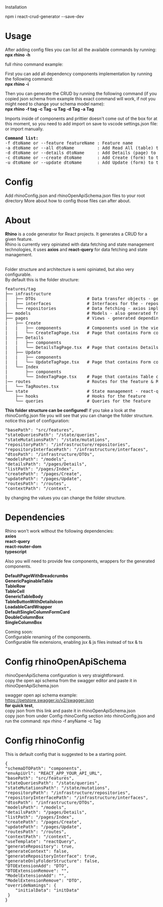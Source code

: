 Installation

npm i react-crud-generator --save-dev

# Usage

After adding config files you can list all the available commands by running: <br />
<strong>npx rhino -h</strong>

full rhino command example: <br />

First you can add all dependency components implementation by running the following command: <br />
<strong>npx rhino -i</strong>

Then you can generate the CRUD by running the following command (if you copied json schema from example this exact command will work, if not you might need to change your schema model name): <br />
<strong>npx rhino -f tag -c Tag -u Tag -d Tag -a Tag</strong>

Imports inside of components and prittier doesn't come out of the box for at this moment,
so you need to add import on save to vscode settings.json file: <br />
or import manually.

<pre>
<strong>Command list:</strong>
-f dtoName or --feature featureName : Feature name
-a dtoName or --all dtoName         : Add Read All (table) to the feature
-d dtoName or --details dtoName     : Add Details (page) to the feature
-c dtoName or --create dtoName      : Add Create (form) to the feature
-u dtoName or --update dtoName      : Add Update (form) to the feature
</pre>

# Config

Add rhinoConfig.json and rhinoOpenApiSchema.json files to your root directory
More about how to config those files can after about.

# About

<strong>Rhino</strong> is a code generator for React projects. It generates a CRUD for a given feature. <br />
Rhino is currently very opiniated with data fetching and state management technologies, it uses
<strong>axios</strong> and <strong>react-query</strong> for data fetching and state management. <br />
<br />

Folder structure and architecture is semi opiniated, but also very configurable. <br />
By default this is the folder structure: <br />

<pre>
features/tag
├── infrastructure
│   ├── DTOs                    # Data transfer objects - generated from OpenAPI schema
|   ├── interfaces              # Interfaces for the - repository
│   └── repositories            # Data fetching - axios implementation
├── models                      # Models - also generated from OpenAPI schema, used in views, extendable with your needs.
├── pages                       # Views - generated depending on the commands you run and DTOs from schema.
|   ├── Create
|   |   ├── components          # Components used in the view
|   |   └── CreateTagPage.tsx   # Page that contains Form component
|   ├── Details
|   |   ├── components
|   |   └── DetailsTagPage.tsx  # Page that contains Details component
|   ├── Update
|   |   ├── components
|   |   └── UpdateTagPage.tsx   # Page that contains Form component
|   └── Index
|       ├── components
|       └── IndexTagPage.tsx    # Page that contains Table component
|── routes                      # Routes for the feature & RouteObject, used for navigation
|   └── TagRoutes.tsx
└── state                       # State management - react-query implementation
    ├── hooks                   # Hooks for the feature
    └── queries                 # Queries for the feature
</pre>

<strong>This folder structure can be configured!</strong>
if you take a look at the rhinoConfig.json file you will see that you can change the folder structure.
notice this part of configuration: <br />

<pre>
"basePath": "src/features",
"stateQueriesPath": "/state/queries",
"stateMutationsPath": "/state/mutations",
"repositoryPath": "/infrastructure/repositories",
"repositoryInterfacePath": "/infrastructure/interfaces",
"dtosPath": "/infrastructure/DTOs",
"modelsPath": "/models",
"detailsPath": "/pages/Details",
"listPath": "/pages/Index",
"createPath": "/pages/Create",
"updatePath": "/pages/Update",
"routesPath": "/routes",
"contextPath": "/context",
</pre>

by changing the values you can change the folder structure.

# Dependencies

Rhino won't work without the following dependencies: <br />
<strong>axios</strong> <br />
<strong>react-query</strong> <br />
<strong>react-router-dom</strong> <br />
<strong>typescript</strong> <br />

Also you will need to provide few components, wrappers for the generated components. <br />

<strong>DefaultPageWithBreadcrumbs</strong> <br />
<strong>GenericPaginableTable</strong> <br />
<strong>TableRow</strong> <br />
<strong>TableCell</strong> <br />
<strong>GenericTableBody</strong> <br />
<strong>TableButtonWithDetailsIcon</strong> <br />
<strong>LoadableCardWrapper</strong> <br />
<strong>DefaultSingleColumnFormCard</strong> <br />
<strong>DoubleColumnBox</strong> <br />
<strong>SingleColumnBox</strong> <br />

Coming soon: <br />
Configurable renaming of the components. <br />
Configurable file extensions, enabling jsx & js files instead of tsx & ts <br />

# Config rhinoOpenApiSchema

rhinoOpenApiSchema configuration is very straightforward. <br />
copy the open api schema from the swagger editor and paste it in rhinoOpenApiSchema.json <br />

swagger open api schema example: https://petstore.swagger.io/v2/swagger.json <br />
<strong>for quick test</strong>, <br /> copy json from this link and paste it in rhinoOpenApiSchema.json <br />
copy json from under Config rhinoConfig section into rhinoConfig.json and <br />
run the command: npx rhino -f anyName -c Tag <br />

# Config rhinoConfig

This is default config that is suggested to be a starting point. <br />

<pre>
{
"schemaDTOPath": "components",
"envApiUrl": "REACT_APP_YOUR_API_URL",
"basePath": "src/features",
"stateQueriesPath": "/state/queries",
"stateMutationsPath": "/state/mutations",
"repositoryPath": "/infrastructure/repositories",
"repositoryInterfacePath": "/infrastructure/interfaces",
"dtosPath": "/infrastructure/DTOs",
"modelsPath": "/models",
"detailsPath": "/pages/Details",
"listPath": "/pages/Index",
"createPath": "/pages/Create",
"updatePath": "/pages/Update",
"routesPath": "/routes",
"contextPath": "/context",
"useTemplate": "reactQuery",
"generateRepository": true,
"generateContext": false,
"generateRepositoryInterface": true,
"generateOnlyFolderStructure": false,
"DTOExtensionAdd": "DTO",
"DTOExtensionRemove": "",
"ModelExtensionAdd": "",
"ModelExtensionRemove": "DTO",
"overrideNamings": {
    "initialData": "initData"
 }
}
</pre>
